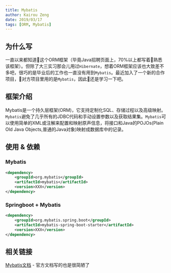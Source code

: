 ```yaml
---
title: Mybatis
author: Kairou Zeng
date: 2019/03/17
tags: [ORM, Mybatis]
---
```


## 为什么写

一直以来都知道这个ORM框架（毕竟Java招聘页面上，70%以上都写着熟悉该框架）。但除了大三实习那会儿用过`Hibernate`，想着ORM框架应该也大致差不多吧，很巧的是毕业后的工作也一直没有用到`Mybatis`。最近加入了一个新的合作项目，对方项目里用的是`Mybatis`，因此还是学习一下吧。

## 框架介绍

Mybatis是一个持久层框架(ORM)，它支持定制化SQL、存储过程以及高级映射。`Mybatis`避免了几乎所有的JDBC代码和手动设置参数以及获取结果集。`Mybatis`可以使用简单的XML或注解来配置和映射原声信息，将接口和Java的POJOs(Plain Old Java Objects,普通的Java对象)映射成数据库中的记录。

## 使用 & 依赖

### Mybatis

```xml
<dependency>
    <groupId>org.mybatis</groupId>
    <artifactId>mybatis</artifactId>
    <version>XXX</version>
</dependency>
```

### Springboot + Mybatis

```xml
<dependency>
    <groupId>org.mybatis.spring.boot</groupId>
    <artifactId>mybatis-spring-boot-starter</artifactId>
    <version>XXX</version>
</dependency>
```

## 相关链接

[Mybatis文档](http://www.mybatis.org/mybatis-3/) - 官方文档写的也是很简陋了
